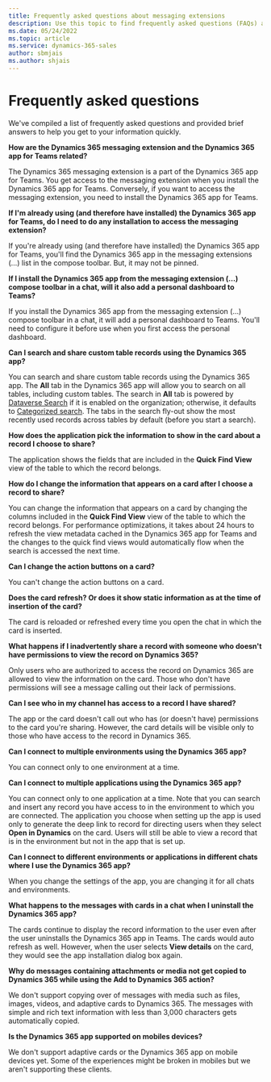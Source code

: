 ```yaml
---
title: Frequently asked questions about messaging extensions
description: Use this topic to find frequently asked questions (FAQs) and answers about messaging extensions.
ms.date: 05/24/2022
ms.topic: article
ms.service: dynamics-365-sales
author: sbmjais
ms.author: shjais
---
```


# Frequently asked questions

We've compiled a list of frequently asked questions and provided brief answers to help you get to your information quickly.

**How are the Dynamics 365 messaging extension and the Dynamics 365 app for Teams related?**

The Dynamics 365 messaging extension is a part of the Dynamics 365 app for Teams. You get access to the messaging extension when you install the Dynamics 365 app for Teams. Conversely, if you want to access the messaging extension, you need to install the Dynamics 365 app for Teams.

**If I'm already using (and therefore have installed) the Dynamics 365 app for Teams, do I need to do any installation to access the messaging extension?**  

If you're already using (and therefore have installed) the Dynamics 365 app for Teams, you'll find the Dynamics 365 app in the messaging extensions (…) list in the compose toolbar. But, it may not be pinned.

**If I install the Dynamics 365 app from the messaging extension (…) compose toolbar in a chat, will it also add a personal dashboard to Teams?**

If you install the Dynamics 365 app from the messaging extension (…) compose toolbar in a chat, it will add a personal dashboard to Teams. You'll need to configure it before use when you first access the personal dashboard.

**Can I search and share custom table records using the Dynamics 365 app?**  

You can search and share custom table records using the Dynamics 365 app. The **All** tab in the Dynamics 365 app will allow you to search on all tables, including custom tables. The search in **All** tab is powered by [Dataverse Search](/power-platform/admin/configure-relevance-search-organization) if it is enabled on the organization; otherwise, it defaults to [Categorized search](/powerapps/user/quick-find#multiple-table-quick-find-categorized-search). The tabs in the search fly-out show the most recently used records across tables by default (before you start a search).

**How does the application pick the information to show in the card about a record I choose to share?**

The application shows the fields that are included in the **Quick Find View** view of the table to which the record belongs.

**How do I change the information that appears on a card after I choose a record to share?**

You can change the information that appears on a card by changing the columns included in the **Quick Find View** view of the table to which the record belongs. For performance optimizations, it takes about 24 hours to refresh the view metadata cached in the Dynamics 365 app for Teams and the changes to the quick find views would automatically flow when the search is accessed the next time.

**Can I change the action buttons on a card?**

You can't change the action buttons on a card.

**Does the card refresh? Or does it show static information as at the time of insertion of the card?**

The card is reloaded or refreshed every time you open the chat in which the card is inserted.

**What happens if I inadvertently share a record with someone who doesn't have permissions to view the record on Dynamics 365?**

Only users who are authorized to access the record on Dynamics 365 are allowed to view the information on the card. Those who don't have permissions will see a message calling out their lack of permissions.

**Can I see who in my channel has access to a record I have shared?**

The app or the card doesn't call out who has (or doesn't have) permissions to the card you're sharing. However, the card details will be visible only to those who have access to the record in Dynamics 365.

**Can I connect to multiple environments using the Dynamics 365 app?**

You can connect only to one environment at a time.

**Can I connect to multiple applications using the Dynamics 365 app?**

You can connect only to one application at a time. Note that you can search and insert any record you have access to in the environment to which you are connected. The application you choose when setting up the app is used only to generate the deep link to record for directing users when they select **Open in Dynamics** on the card. Users will still be able to view a record that is in the environment but not in the app that is set up.

**Can I connect to different environments or applications in different chats where I use the Dynamics 365 app?**

When you change the settings of the app, you are changing it for all chats and environments.

**What happens to the messages with cards in a chat when I uninstall the Dynamics 365 app?**

The cards continue to display the record information to the user even after the user uninstalls the Dynamics 365 app in Teams. The cards would auto refresh as well. However, when the user selects **View details** on the card, they would see the app installation dialog box again.

**Why do messages containing attachments or media not get copied to Dynamics 365 while using the **Add to Dynamics 365** action?**  

We don't support copying over of messages with media such as files, images, videos, and adaptive cards to Dynamics 365. The messages with simple and rich text information with less than 3,000 characters gets automatically copied.

**Is the Dynamics 365 app supported on mobiles devices?**

We don't support adaptive cards or the Dynamics 365 app on mobile devices yet. Some of the experiences might be broken in mobiles but we aren't supporting these clients.


